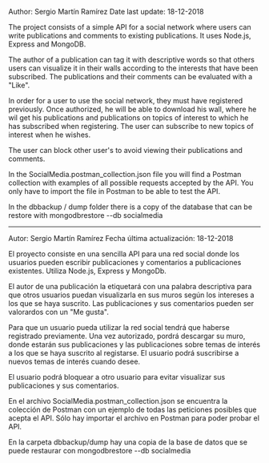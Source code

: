 Author: Sergio Martín Ramírez
Date last update: 18-12-2018

The project consists of a simple API for a social network where users
can write publications and comments to existing publications. It uses 
Node.js, Express and MongoDB.

The author of a publication can tag it with descriptive words so that others
users can visualize it in their walls according to the interests that have been
subscribed. The publications and their comments can be evaluated with a "Like".

In order for a user to use the social network, they must have registered
previously. Once authorized, he will be able to download his wall, where he wil 
get his publications and publications on topics of interest to which he has 
subscribed when registering. The user can subscribe to new topics of interest 
when he wishes.

The user can block other user's to avoid viewing their publications and comments.

In the SocialMedia.postman_collection.json file you will find a Postman 
collection with examples of all possible requests accepted by the API. You only
have to import the file in Postman to be able to test the API.

In the dbbackup / dump folder there is a copy of the database that can be
restore with mongodbrestore --db socialmedia

-------------

Autor: Sergio Martín Ramírez 
Fecha última actualización: 18-12-2018

El proyecto consiste en una sencilla API para una red social donde los usuarios 
pueden escribir publicaciones y comentarios a publicaciones existentes. Utiliza
Node.js, Express y MongoDb.

El autor de una publicación la etiquetará con una palabra descriptiva para que 
otros usuarios puedan visualizarla en sus muros según los intereses a los que se 
haya suscrito. Las publicaciones y sus comentarios pueden ser valorardos con un 
"Me gusta".

Para que un usuario pueda utilizar la red social tendrá que haberse registrado 
previamente. Una vez autorizado, pordrá descargar su muro, donde estarán sus 
publicaciones y las publicaciones sobre temas de interés a los que se haya suscrito
al registarse. El usuario podrá suscribirse a nuevos temas de interés cuando desee.

El usuario podrá bloquear a otro usuario para evitar visualizar sus publicaciones 
y sus comentarios.

En el archivo SocialMedia.postman_collection.json se encuentra la colección de 
Postman con un ejemplo de todas las peticiones posibles que acepta el API. Sólo 
hay importar el archivo en Postman para poder probar el API.

En la carpeta dbbackup/dump hay una copia de la base de datos que se puede
restaurar con mongodbrestore --db socialmedia
